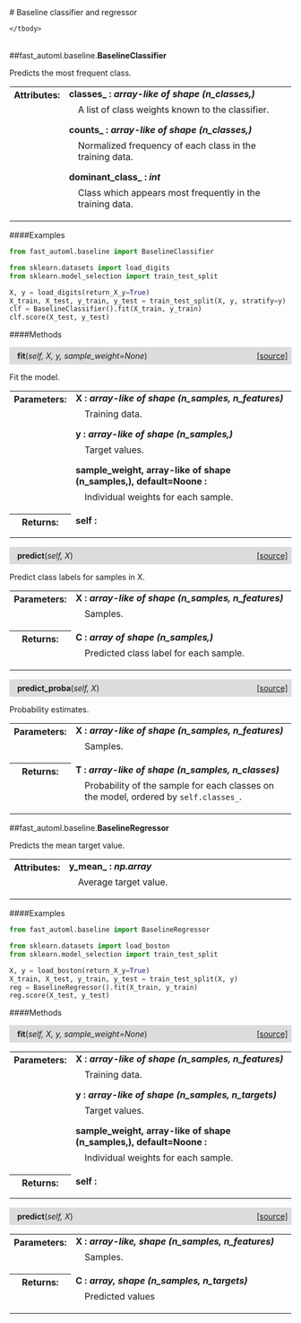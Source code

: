 <script src="https://cdn.mathjax.org/mathjax/latest/MathJax.js?config=TeX-AMS-MML_HTMLorMML" type="text/javascript"></script>

<link rel="stylesheet" href="https://assets.readthedocs.org/static/css/readthedocs-doc-embed.css" type="text/css" />

<style>
    a.src-href {
        float: right;
    }
    p.attr {
        margin-top: 0.5em;
        margin-left: 1em;
    }
    p.func-header {
        background-color: gainsboro;
        border-radius: 0.1em;
        padding: 0.5em;
        padding-left: 1em;
    }
    table.field-table {
        border-radius: 0.1em
    }
</style># Baseline classifier and regressor

<table class="docutils field-list field-table" frame="void" rules="none">
    <col class="field-name" />
    <col class="field-body" />
    <tbody valign="top">
        
    </tbody>
</table>



##fast_automl.baseline.**BaselineClassifier**



Predicts the most frequent class.

<table class="docutils field-list field-table" frame="void" rules="none">
    <col class="field-name" />
    <col class="field-body" />
    <tbody valign="top">
        <tr class="field">
    <th class="field-name"><b>Attributes:</b></td>
    <td class="field-body" width="100%"><b>classes_ : <i>array-like of shape (n_classes,)</i></b>
<p class="attr">
    A list of class weights known to the classifier.
</p>
<b>counts_ : <i>array-like of shape (n_classes,)</i></b>
<p class="attr">
    Normalized frequency of each class in the training data.
</p>
<b>dominant_class_ : <i>int</i></b>
<p class="attr">
    Class which appears most frequently in the training data.
</p></td>
</tr>
    </tbody>
</table>

####Examples

```python
from fast_automl.baseline import BaselineClassifier

from sklearn.datasets import load_digits
from sklearn.model_selection import train_test_split

X, y = load_digits(return_X_y=True)
X_train, X_test, y_train, y_test = train_test_split(X, y, stratify=y)
clf = BaselineClassifier().fit(X_train, y_train)
clf.score(X_test, y_test)
```

####Methods



<p class="func-header">
    <i></i> <b>fit</b>(<i>self, X, y, sample_weight=None</i>) <a class="src-href" target="_blank" href="https://github.com/dsbowen/fast-automl/blob/master/fast_automl\baseline.py#L39">[source]</a>
</p>

Fit the model.

<table class="docutils field-list field-table" frame="void" rules="none">
    <col class="field-name" />
    <col class="field-body" />
    <tbody valign="top">
        <tr class="field">
    <th class="field-name"><b>Parameters:</b></td>
    <td class="field-body" width="100%"><b>X : <i>array-like of shape (n_samples, n_features)</i></b>
<p class="attr">
    Training data.
</p>
<b>y : <i>array-like of shape (n_samples,)</i></b>
<p class="attr">
    Target values.
</p>
<b>sample_weight, array-like of shape (n_samples,), default=Noone : <i></i></b>
<p class="attr">
    Individual weights for each sample.
</p></td>
</tr>
<tr class="field">
    <th class="field-name"><b>Returns:</b></td>
    <td class="field-body" width="100%"><b>self : <i></i></b>
<p class="attr">
    
</p></td>
</tr>
    </tbody>
</table>





<p class="func-header">
    <i></i> <b>predict</b>(<i>self, X</i>) <a class="src-href" target="_blank" href="https://github.com/dsbowen/fast-automl/blob/master/fast_automl\baseline.py#L72">[source]</a>
</p>

Predict class labels for samples in X.

<table class="docutils field-list field-table" frame="void" rules="none">
    <col class="field-name" />
    <col class="field-body" />
    <tbody valign="top">
        <tr class="field">
    <th class="field-name"><b>Parameters:</b></td>
    <td class="field-body" width="100%"><b>X : <i>array-like of shape (n_samples, n_features)</i></b>
<p class="attr">
    Samples.
</p></td>
</tr>
<tr class="field">
    <th class="field-name"><b>Returns:</b></td>
    <td class="field-body" width="100%"><b>C : <i>array of shape (n_samples,)</i></b>
<p class="attr">
    Predicted class label for each sample.
</p></td>
</tr>
    </tbody>
</table>





<p class="func-header">
    <i></i> <b>predict_proba</b>(<i>self, X</i>) <a class="src-href" target="_blank" href="https://github.com/dsbowen/fast-automl/blob/master/fast_automl\baseline.py#L88">[source]</a>
</p>

Probability estimates.

<table class="docutils field-list field-table" frame="void" rules="none">
    <col class="field-name" />
    <col class="field-body" />
    <tbody valign="top">
        <tr class="field">
    <th class="field-name"><b>Parameters:</b></td>
    <td class="field-body" width="100%"><b>X : <i>array-like of shape (n_samples, n_features)</i></b>
<p class="attr">
    Samples.
</p></td>
</tr>
<tr class="field">
    <th class="field-name"><b>Returns:</b></td>
    <td class="field-body" width="100%"><b>T : <i>array-like of shape (n_samples, n_classes)</i></b>
<p class="attr">
    Probability of the sample for each classes on the model, ordered by <code>self.classes_</code>.
</p></td>
</tr>
    </tbody>
</table>



##fast_automl.baseline.**BaselineRegressor**



Predicts the mean target value.

<table class="docutils field-list field-table" frame="void" rules="none">
    <col class="field-name" />
    <col class="field-body" />
    <tbody valign="top">
        <tr class="field">
    <th class="field-name"><b>Attributes:</b></td>
    <td class="field-body" width="100%"><b>y_mean_ : <i>np.array</i></b>
<p class="attr">
    Average target value.
</p></td>
</tr>
    </tbody>
</table>

####Examples

```python
from fast_automl.baseline import BaselineRegressor

from sklearn.datasets import load_boston
from sklearn.model_selection import train_test_split

X, y = load_boston(return_X_y=True)
X_train, X_test, y_train, y_test = train_test_split(X, y)
reg = BaselineRegressor().fit(X_train, y_train)
reg.score(X_test, y_test)
```

####Methods



<p class="func-header">
    <i></i> <b>fit</b>(<i>self, X, y, sample_weight=None</i>) <a class="src-href" target="_blank" href="https://github.com/dsbowen/fast-automl/blob/master/fast_automl\baseline.py#L128">[source]</a>
</p>



<table class="docutils field-list field-table" frame="void" rules="none">
    <col class="field-name" />
    <col class="field-body" />
    <tbody valign="top">
        <tr class="field">
    <th class="field-name"><b>Parameters:</b></td>
    <td class="field-body" width="100%"><b>X : <i>array-like of shape (n_samples, n_features)</i></b>
<p class="attr">
    Training data.
</p>
<b>y : <i>array-like of shape (n_samples, n_targets)</i></b>
<p class="attr">
    Target values.
</p>
<b>sample_weight, array-like of shape (n_samples,), default=Noone : <i></i></b>
<p class="attr">
    Individual weights for each sample.
</p></td>
</tr>
<tr class="field">
    <th class="field-name"><b>Returns:</b></td>
    <td class="field-body" width="100%"><b>self : <i></i></b>
<p class="attr">
    
</p></td>
</tr>
    </tbody>
</table>





<p class="func-header">
    <i></i> <b>predict</b>(<i>self, X</i>) <a class="src-href" target="_blank" href="https://github.com/dsbowen/fast-automl/blob/master/fast_automl\baseline.py#L149">[source]</a>
</p>



<table class="docutils field-list field-table" frame="void" rules="none">
    <col class="field-name" />
    <col class="field-body" />
    <tbody valign="top">
        <tr class="field">
    <th class="field-name"><b>Parameters:</b></td>
    <td class="field-body" width="100%"><b>X : <i>array-like, shape (n_samples, n_features)</i></b>
<p class="attr">
    Samples.
</p></td>
</tr>
<tr class="field">
    <th class="field-name"><b>Returns:</b></td>
    <td class="field-body" width="100%"><b>C : <i>array, shape (n_samples, n_targets)</i></b>
<p class="attr">
    Predicted values
</p></td>
</tr>
    </tbody>
</table>

